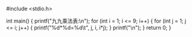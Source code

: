 #include <stdio.h>
 
int main() {
    printf("九九乘法表:\n");
    for (int i = 1; i <= 9; i++) {
        for (int j = 1; j <= i; j++) {
            printf("%d*%d=%d\t", j, i, i*j);
        }
        printf("\n");
    }
    return 0;
}
